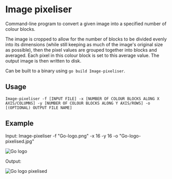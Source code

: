 # Image pixeliser

Command-line program to convert a given image into a specified number of colour blocks. 

The image is cropped to allow for the number of blocks to be divided evenly into its dimensions (while still keeping as much of the image's original size as possible), then the pixel values are grouped together into blocks and averaged. Each pixel in this colour block is set to this average value. The output image is then written to disk.

Can be built to a binary using ```go build Image-pixeliser```.

## Usage

```Image-pixeliser -f [INPUT FILE] -x [NUMBER OF COLOUR BLOCKS ALONG X AXIS/COLUMNS] -y [NUMBER OF COLOUR BLOCKS ALONG Y AXIS/ROWS] -o [(OPTIONAL) OUTPUT FILE NAME]``` 

## Example

Input: Image-pixeliser -f "Go-logo.png" -x 16 -y 16 -o "Go-logo-pixelised.jpg"

![Go logo](examples/Go-logo.png) 

Output:

![Go logo pixelised](examples/Go-logo-pixelised.jpg)
